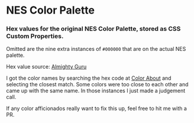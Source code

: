 # NES Color Palette

### Hex values for the original NES Color Palette, stored as CSS Custom Properties.  

Omitted are the nine extra instances of `#000000` that are on the actual NES palette.  

Hex value source: [Almighty Guru](http://www.thealmightyguru.com/Games/Hacking/Wiki/index.php/NES_Palette)  


I got the color names by searching the hex code at [Color About](https://www.colorabout.com/)
and selecting the closest match. Some colors were too close to each other and came up with the same name. In those instances I just made a judgement call.  

If any color afficionados really want to fix this up, feel free to hit me with a PR.
